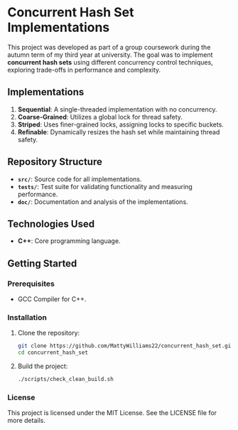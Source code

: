 # Concurrent Hash Set Implementations

This project was developed as part of a group coursework during the autumn term of my third year at university. The goal was to implement **concurrent hash sets** using different concurrency control techniques, exploring trade-offs in performance and complexity.

## Implementations

1. **Sequential**: A single-threaded implementation with no concurrency.
2. **Coarse-Grained**: Utilizes a global lock for thread safety.
3. **Striped**: Uses finer-grained locks, assigning locks to specific buckets.
4. **Refinable**: Dynamically resizes the hash set while maintaining thread safety.

## Repository Structure

- **`src/`**: Source code for all implementations.
- **`tests/`**: Test suite for validating functionality and measuring performance.
- **`doc/`**: Documentation and analysis of the implementations.

## Technologies Used

- **C++**: Core programming language.

## Getting Started

### Prerequisites

- GCC Compiler for C++.

### Installation

1. Clone the repository:
   ```bash
   git clone https://github.com/MattyWilliams22/concurrent_hash_set.git
   cd concurrent_hash_set
   ```
2. Build the project:
   ```bash
   ./scripts/check_clean_build.sh
   
### License

This project is licensed under the MIT License. See the LICENSE file for more details.
